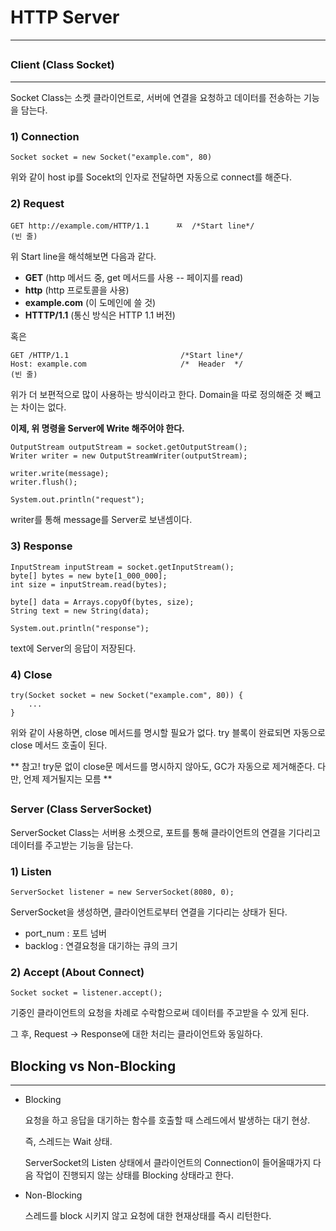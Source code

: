 # HTTP Server

---
##
### **Client (Class Socket)**
---
Socket Class는 소켓 클라이언트로, 서버에 연결을 요청하고 데이터를 전송하는 기능을 담는다. 

### **1) Connection**
```
Socket socket = new Socket("example.com", 80)
```
위와 같이 host ip를 Socekt의 인자로 전달하면 자동으로 connect를 해준다.

### **2) Request**
```
GET http://example.com/HTTP/1.1      ㅉ  /*Start line*/
(빈 줄)
```

위 Start line을 해석해보면 다음과 같다.     
* **GET** (http 메서드 중, get 메서드를 사용 -- 페이지를 read)
* **http** (http 프로토콜을 사용)  
* **example.com** (이 도메인에 쓸 것)
* **HTTTP/1.1** (통신 방식은 HTTP 1.1 버전)

혹은

```
GET /HTTP/1.1                         /*Start line*/
Host: example.com                     /*  Header  */
(빈 줄)
```

위가 더 보편적으로 많이 사용하는 방식이라고 한다. Domain을 따로 정의해준 것 빼고는 차이는 없다.

**이제, 위 명령을 Server에 Write 해주어야 한다.**

```
OutputStream outputStream = socket.getOutputStream();
Writer writer = new OutputStreamWriter(outputStream);

writer.write(message);
writer.flush();

System.out.println("request");
```
writer를 통해 message를 Server로 보낸셈이다.

### **3) Response**
```
InputStream inputStream = socket.getInputStream();
byte[] bytes = new byte[1_000_000];
int size = inputStream.read(bytes);

byte[] data = Arrays.copyOf(bytes, size);
String text = new String(data);

System.out.println("response");
```
text에 Server의 응답이 저장된다.

### **4) Close**
```
try(Socket socket = new Socket("example.com", 80)) {
    ...
}
```
위와 같이 사용하면, close 메서드를 명시할 필요가 없다. try 블록이 완료되면 자동으로 close 메서드 호출이 된다.     

** 참고! try문 없이 close문 메서드를 명시하지 않아도, GC가 자동으로 제거해준다. 다만, 언제 제거될지는 모름 **
##
### **Server (Class ServerSocket)**
ServerSocket Class는 서버용 소켓으로, 포트를 통해 클라이언트의 연결을 기다리고 데이터를 주고받는 기능을 담는다. 

### **1) Listen**
```
ServerSocket listener = new ServerSocket(8080, 0);
```
ServerSocket을 생성하면, 클라이언트로부터 연결을 기다리는 상태가 된다.
- port_num : 포트 넘버
- backlog : 연결요청을 대기하는 큐의 크기

### **2) Accept (About Connect)**
```
Socket socket = listener.accept();
```
기중인 클라이언트의 요청을 차례로 수락함으로써 데이터를 주고받을 수 있게 된다.

그 후, Request -> Response에 대한 처리는 클라이언트와 동일하다.

##
## **Blocking vs Non-Blocking**
---
* Blocking   

    요청을 하고 응답을 대기하는 함수를 호출할 때 스레드에서 발생하는 대기 현상.

    즉, 스레드는 Wait 상태.

    ServerSocket의 Listen 상태에서 클라이언트의 Connection이 들어올때가지 다음 작업이 진행되지 않는 상태를 Blocking 상태라고 한다.


* Non-Blocking

    스레드를 block 시키지 않고 요청에 대한 현재상태를 즉시 리턴한다.